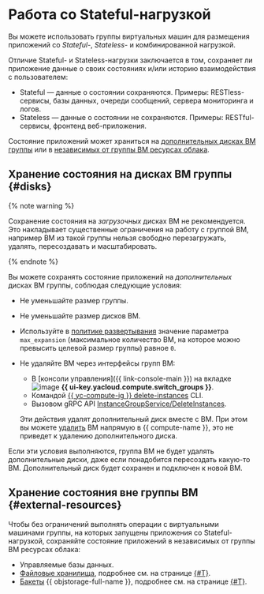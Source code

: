 # Работа со Stateful-нагрузкой

Вы можете использовать группы виртуальных машин для размещения приложений со _Stateful-_, _Stateless-_ и комбинированной нагрузкой.

Отличие Stateful- и Stateless-нагрузки заключается в том, сохраняет ли приложение данные о своих состояниях и/или историю взаимодействия с пользователем:
* Stateful — данные о состоянии сохраняются. Примеры: RESTless-сервисы, базы данных, очереди сообщений, сервера мониторинга и логов.
* Stateless — данные о состоянии не сохраняются. Примеры: RESTful-сервисы, фронтенд веб-приложения.

Состояние приложений может храниться на [дополнительных дисках ВМ группы](#disks) или в [независимых от группы ВМ ресурсах облака](#external-resources).

## Хранение состояния на дисках ВМ группы {#disks}

{% note warning %}

Сохранение состояния на _загрузочных_ дисках ВМ не рекомендуется. Это накладывает существенные ограничения на работу с группой ВМ, например ВМ из такой группы нельзя свободно перезагружать, удалять, пересоздавать и масштабировать.

{% endnote %}

Вы можете сохранять состояние приложений на _дополнительных_ дисках ВМ группы, соблюдая следующие условия:
* Не уменьшайте размер группы.
* Не уменьшайте размер дисков ВМ.
* Используйте в [политике развертывания](./policies/deploy-policy.md) значение параметра `max_expansion` (максимальное количество ВМ, на которое можно превысить целевой размер группы) равное `0`.
* Не удаляйте ВМ через интерфейсы групп ВМ:
  * В [консоли управления]({{ link-console-main }}) на вкладке ![image](../../../_assets/console-icons/layers-3-diagonal.svg) **{{ ui-key.yacloud.compute.switch_groups }}**.
  * Командой [{{ yc-compute-ig }} delete-instances](../../../cli/cli-ref/managed-services/compute/instance-group/delete-instances.md) CLI.
  * Вызовом gRPC API [InstanceGroupService/DeleteInstances](../../instancegroup/api-ref/grpc/InstanceGroup/deleteInstances.md).
  
  Эти действия удалят дополнительный диск вместе с ВМ. При этом вы можете [удалить](../../operations/vm-control/vm-delete.md) ВМ напрямую в {{ compute-name }}, это не приведет к удалению дополнительного диска.

Если эти условия выполняются, группа ВМ не будет удалять дополнительные диски, даже если понадобится пересоздать какую-то ВМ. Дополнительный диск будет сохранен и подключен к новой ВМ.

## Хранение состояния вне группы ВМ {#external-resources}

Чтобы без ограничений выполнять операции с виртуальными машинами группы, на которых запущены приложения со Stateful-нагрузкой, сохраняйте состояние приложений в независимых от группы ВМ ресурсах облака:
* Управляемые базы данных.
* [Файловые хранилища](../filesystem.md), подробнее см. на странице [{#T}](../../operations/instance-groups/create-with-filesystem.md).
* [Бакеты](../../../storage/concepts/bucket.md) {{ objstorage-full-name }}, подробнее см. на странице [{#T}](../../operations/instance-groups/create-with-bucket.md).
